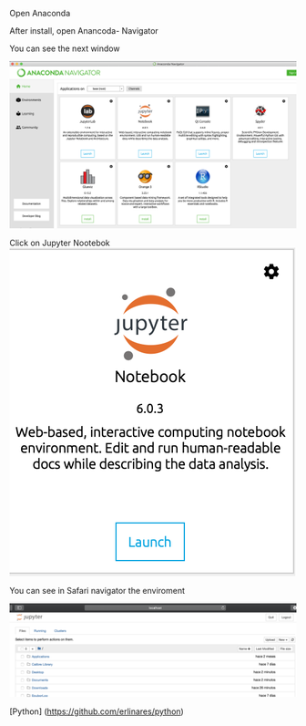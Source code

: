 Open Anaconda

After install, open Anancoda- Navigator

You can see the next window

![Image description](https://github.com/erlinares/python/blob/master/python/images/anaconda.png)

Click on Jupyter Nootebok
 ![Image description](https://github.com/erlinares/python/blob/master/python/images/jupyter.png)

You can see in Safari navigator the enviroment

 ![Image description](https://github.com/erlinares/python/blob/master/python/images/jupyter_notebook.png)


[Python] (https://github.com/erlinares/python)


